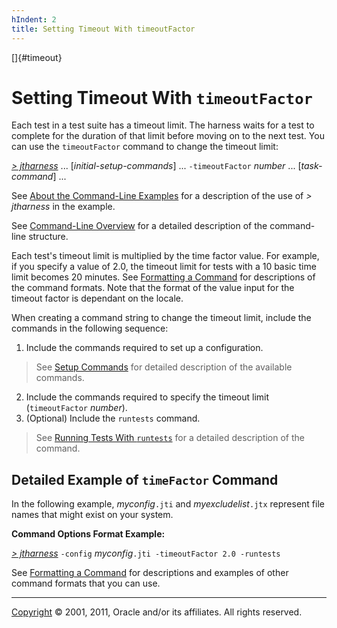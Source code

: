 ```yaml
---
hIndent: 2
title: Setting Timeout With timeoutFactor
---
```


[]{#timeout}

# Setting Timeout With `timeoutFactor`

Each test in a test suite has a timeout limit. The harness waits for a test to complete for the
duration of that limit before moving on to the next test. You can use the `timeoutFactor` command to
change the timeout limit:

[*\> jtharness*](aboutExamples.html) \... \[*initial-setup-commands*\] \... `-timeoutFactor`
*number* \... \[*task-command*\] \...

See [About the Command-Line Examples](aboutExamples.html) for a description of the use of *\>
jtharness* in the example.

See [Command-Line Overview](commandLine.html) for a detailed description of the command-line
structure.

Each test\'s timeout limit is multiplied by the time factor value. For example, if you specify a
value of 2.0, the timeout limit for tests with a 10 basic time limit becomes 20 minutes. See
[Formatting a Command](formatCommands.html) for descriptions of the command formats. Note that the
format of the value input for the timeout factor is dependant on the locale.

When creating a command string to change the timeout limit, include the commands in the following
sequence:

1.  Include the commands required to set up a configuration.

> See [Setup Commands](setupCommands.html) for detailed description of the available commands.

2.  Include the commands required to specify the timeout limit (`timeoutFactor` *number*).
3.  (Optional) Include the `runtests` command.

> See [Running Tests With `runtests`](runTests.html) for a detailed description of the command.

## Detailed Example of `timeFactor` Command

In the following example, *myconfig*`.jti` and *myexcludelist*`.jtx` represent file names that might
exist on your system.

**Command Options Format Example:**

[*\> jtharness*](aboutExamples.html) `-config` *myconfig*`.jti -timeoutFactor 2.0 -runtests`

See [Formatting a Command](formatCommands.html) for descriptions and examples of other command
formats that you can use.

----------------------------------------------------------------------------------------------------

[Copyright](../copyright.html) © 2001, 2011, Oracle and/or its affiliates. All rights reserved.
